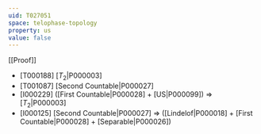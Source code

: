 ```yaml
---
uid: T027051
space: telophase-topology
property: us
value: false
---
```

[[Proof]]

* [T000188] [$T_2$|P000003]
* [T001087] [Second Countable|P000027]
* [I000229] ([First Countable|P000028] + [US|P000099]) => [$T_2$|P000003]
* [I000125] [Second Countable|P000027] => ([Lindelof|P000018] + [First Countable|P000028] + [Separable|P000026])

